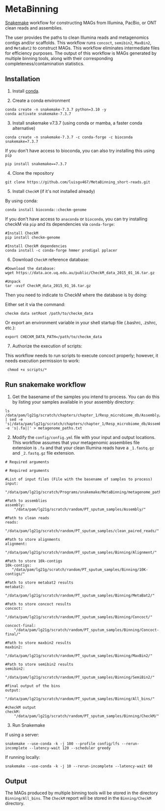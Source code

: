 # MetaBinning
[Snakemake](https://snakemake.readthedocs.io/en/stable/getting_started/installation.html) workflow for constructing MAGs from Illumina, PacBio, or ONT clean reads and assemblies.

The user provides the paths to clean Illumina reads and metagenomics contigs and/or scaffolds. This workflow runs `concoct`, `semibin2`, `MaxBin2`, and `MetaBat2` to construct MAGs. This workflow eliminates intermediate files for efficiency purposes. The output of this workflow is MAGs generated by multiple binning tools, along with their corresponding completeness/contamination statistics. 

## Installation

1. Install [conda](https://docs.conda.io/projects/conda/en/latest/user-guide/install/index.html).
   
3. Create a conda environment
   
<pre><code>conda create -n snakemake-7.3.7 python=3.10 -y 
conda activate snakemake-7.3.7</code></pre> 

3. Install snakemake v7.3.7 (using conda or mamba, a faster conda alternative)

<pre><code>conda create -n snakemake-7.3.7 -c conda-forge -c bioconda snakemake=7.3.7</code></pre>

If you don't have access to bioconda, you can also try installing this using `pip`

<pre><code>pip install snakemake==7.3.7</code></pre>

4. Clone the repository

<pre><code>git clone https://github.com/luisgv467/MetaBinning_short-reads.git</code></pre>

5. Install `CheckM` (if it's not installed already)

By using conda: 
<pre><code>conda install bioconda::checkm-genome</code></pre>

If you don't have access to `anaconda` or `bioconda`, you can try installing checkM via `pip` and its dependencies via `conda-forge`:
<pre><code>#Install CheckM
pip install checkm-genome

#Install CheckM dependencies
conda install -c conda-forge hmmer prodigal pplacer</code></pre>

6. Download `CheckM` reference database:

<pre><code>#Download the database:
wget https://data.ace.uq.edu.au/public/CheckM_data_2015_01_16.tar.gz

#Unpack
tar -xvzf CheckM_data_2015_01_16.tar.gz</code></pre>

Then you need to indicate to CheckM where the database is by doing:

Either set it via the command:
<pre><code>checkm data setRoot /path/to/checkm_data</code></pre>

Or export an environment variable in your shell startup file (.bashrc, .zshrc, etc.):
<pre><code>export CHECKM_DATA_PATH=/path/to/checkm_data</code></pre>

7. Authorize the execution of scripts:

This workflow needs to run scripts to execute concoct properly; however, it needs execution permission to work:
<pre><code> chmod +x scripts/* </code></pre>

## Run snakemake workflow

1. Get the basename of the samples you intend to process. You can do this by listing your samples available in your assembly directory:

<pre><code>ls /data/pam/lg21g/scratch/chapters/chapter_1/Resp_microbiome_db/Assembly/*.fa | sed -e 's|/data/pam/lg21g/scratch/chapters/chapter_1/Resp_microbiome_db/Assembly/||' -e 's|.fa||' > metagenome_paths.txt</code></pre>

2. Modify the `config/config.yml` file with your input and output locations. This workflow assumes that your metagenomic assemblies file extension is `.fa` and that your clean Illumina reads have a `_1.fastq.gz` and `_2.fastq.gz` file extension.

<pre><code># Required arguments

# Required arguments

#List of input files (File with the basename of samples to process)
input:
    "/data/pam/lg21g/scratch/Programs/snakemake/MetaBinning/metagenome_paths.txt"

#Path to assemblies
assembly:
    "/data/pam/lg21g/scratch/random/PT_sputum_samples/Assembly/"

#Path to clean reads
reads:
    "/data/pam/lg21g/scratch/random/PT_sputum_samples/clean_paired_reads/"

#Path to store alignments
alignment:
    "/data/pam/lg21g/scratch/random/PT_sputum_samples/Binning/Alignment/"

#Path to store 10k-contigs
10k-contigs:
   "/data/pam/lg21g/scratch/random/PT_sputum_samples/Binning/10K-contigs/"

#Path to store metabat2 results
metabat2:
    "/data/pam/lg21g/scratch/random/PT_sputum_samples/Binning/MetaBat2/"

#Path to store concoct results
concoct:
    "/data/pam/lg21g/scratch/random/PT_sputum_samples/Binning/Concoct/"

concoct-final:
    "/data/pam/lg21g/scratch/random/PT_sputum_samples/Binning/Concoct-final/"

#Path to store maxbin2 results
maxbin2:
    "/data/pam/lg21g/scratch/random/PT_sputum_samples/Binning/MaxBin2/"

#Path to store semibin2 results
semibin2:
    "/data/pam/lg21g/scratch/random/PT_sputum_samples/Binning/SemiBin2/"

#Final output of the bins
output:
    "/data/pam/lg21g/scratch/random/PT_sputum_samples/Binning/All_bins/"

#checkM output
checkM:
    "/data/pam/lg21g/scratch/random/PT_sputum_samples/Binning/CheckM/" </pre></code>

3. Run Snakemake

If using a server:
<pre><code>snakemake --use-conda -k -j 100 --profile config/lfs --rerun-incomplete --latency-wait 120 --scheduler greedy </pre></code>

If running locally:
<pre><code>snakemake --use-conda -k -j 10 --rerun-incomplete --latency-wait 60 </pre></code>

## Output

The MAGs produced by multiple binning tools will be stored in the directory `Binning/All_bins`. The `CheckM` report will be stored in the `Binning/CheckM` directory.

